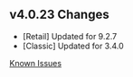 ## v4.0.23 Changes

* [Retail] Updated for 9.2.7
* [Classic] Updated for 3.4.0

[Known Issues](http://support.tradeskillmaster.com/display/KB/TSM4+Currently+Known+Issues)
